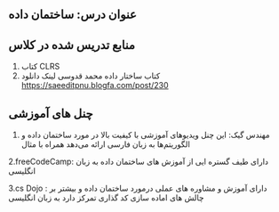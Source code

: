 ## عنوان درس: ساختمان داده

## منابع تدریس شده در کلاس

1. کتاب CLRS
2. کتاب ساختار داده محمد قدوسی
لینک دانلود https://saeeditpnu.blogfa.com/post/230


## چنل های آموزشی
1. مهندس گیک: این چنل ویدیوهای آموزشی با کیفیت بالا در مورد ساختمان داده و الگوریتم‌ها به زبان فارسی ارائه می‌دهد همراه با مثال

2.freeCodeCamp: دارای طیف گستره ایی از آموزش های ساختمان داده به زبان انگلیسی

3.cs Dojo : دارای آموزش و مشاوره های عملی درمورد ساختمان داده و بیشتر بر چالش های اماده سازی کد گذاری تمرکز دارد به زبان انگلیسی